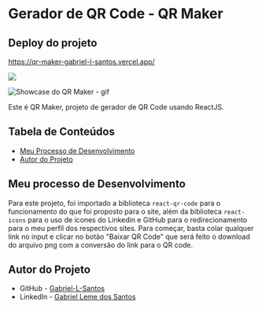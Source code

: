 # Gerador de QR Code - QR Maker

## Deploy do projeto

<https://qr-maker-gabriel-l-santos.vercel.app/>

<img src="http://img.shields.io/static/v1?label=STATUS&message=CONCLUIDO&color=GREEN&style=for-the-badge"/>
</p>

![Showcase do QR Maker - gif](./src/img-gif-readme/qr-maker-showcase.gif)

Este é QR Maker, projeto de gerador de QR Code usando ReactJS.

## Tabela de Conteúdos

- [Meu Processo de Desenvolvimento](#meu-processo-de-desenvolvimento)
- [Autor do Projeto](#autor-do-projeto)

## Meu processo de Desenvolvimento

Para este projeto, foi importado a biblioteca `react-qr-code` para o funcionamento do que foi proposto para o site, além da biblioteca `react-icons` para o uso de ícones do Linkedin e GitHub para o redirecionamento para o meu perfil dos respectivos sites. Para começar, basta colar qualquer link no input e clicar no botão "Baixar QR Code" que será feito o download do arquivo png com a conversão do link para o QR code.

## Autor do Projeto

- GitHub - [Gabriel-L-Santos](https://github.com/Gabriel-L-Santos)
- LinkedIn - [Gabriel Leme dos Santos](https://www.linkedin.com/in/gabriel-leme-dos-santos/)
